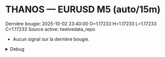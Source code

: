 # THANOS — EURUSD M5 (auto/15m)
Dernière bougie: 2025-10-02 23:40:00  O=1.17233  H=1.17233  L=1.17233  C=1.17233
Source active: twelvedata_repo

- Aucun signal sur la dernière bougie.

<details><summary>Debug</summary>

- TD_API_KEY manquant.

</details>